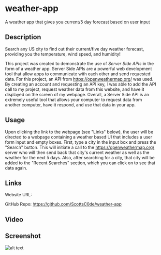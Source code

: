 # weather-app
A weather app that gives you current/5 day forecast based on user input

## Description

Search any US city to find out their current/five day weather forecast, providing you the temperature, wind speed, and humidity! 

This project was created to demonstrate the use of *Server Side APIs* in the form of a weather app. Server Side APIs are a powerful web development tool that allow apps to communicate with each other and send requested data. For this project, an API from https://openweathermap.org/ was used. By creating an account and requesting an API key, I was able to add the API call to my project, request weather data from this website, and have it displayed on the screen of my webpage. Overall, a Server Side API is an extremely useful tool that allows your computer to request data from another computer, have it respond, and use that data in your app. 

## Usage

Upon clicking the link to the webpage (see "Links" below), the user will be directed to a webpage containing a weather based UI that includes a user form input and empty boxes. First, type a city in the input box and press the "Search" button. This will initiate a call to the https://openweathermap.org/ server who will then send back that city's current weather as well as the weather for the next 5 days. Also, after searching for a city, that city will be added to the "Recent Searches" section, which you can click on to see that data again.

## Links

Website URL:

GitHub Repo: https://github.com/ScottsC0de/weather-app

## Video

## Screenshot

![alt text](assets/img/weather-site-img.png)
